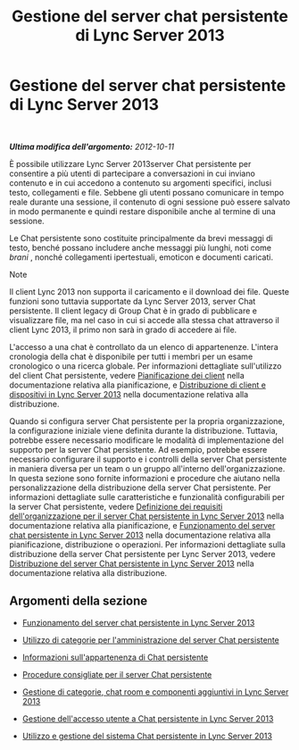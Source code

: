 ﻿---
title: Gestione del server chat persistente di Lync Server 2013
TOCTitle: Gestione del server chat persistente di Lync Server 2013
ms:assetid: 82befdc6-5d32-45f1-bfd7-aaedffed1ab8
ms:mtpsurl: https://technet.microsoft.com/it-it/library/Gg398657(v=OCS.15)
ms:contentKeyID: 49301159
ms.date: 08/24/2015
mtps_version: v=OCS.15
ms.translationtype: HT
---

# Gestione del server chat persistente di Lync Server 2013

 

_**Ultima modifica dell'argomento:** 2012-10-11_

È possibile utilizzare Lync Server 2013server Chat persistente per consentire a più utenti di partecipare a conversazioni in cui inviano contenuto e in cui accedono a contenuto su argomenti specifici, inclusi testo, collegamenti e file. Sebbene gli utenti possano comunicare in tempo reale durante una sessione, il contenuto di ogni sessione può essere salvato in modo permanente e quindi restare disponibile anche al termine di una sessione.

Le Chat persistente sono costituite principalmente da brevi messaggi di testo, benché possano includere anche messaggi più lunghi, noti come *brani* , nonché collegamenti ipertestuali, emoticon e documenti caricati.


> [!NOTE]
> Il client Lync 2013 non supporta il caricamento e il download dei file. Queste funzioni sono tuttavia supportate da Lync Server 2013, server Chat persistente. Il client legacy di Group Chat è in grado di pubblicare e visualizzare file, ma nel caso in cui si accede alla stessa chat attraverso il client Lync 2013, il primo non sarà in grado di accedere ai file.



L'accesso a una chat è controllato da un elenco di appartenenze. L'intera cronologia della chat è disponibile per tutti i membri per un esame cronologico o una ricerca globale. Per informazioni dettagliate sull'utilizzo del client Chat persistente, vedere [Pianificazione dei client](lync-server-2013-planning-for-clients.md) nella documentazione relativa alla pianificazione, e [Distribuzione di client e dispositivi in Lync Server 2013](lync-server-2013-deploying-clients-and-devices.md) nella documentazione relativa alla distribuzione.

Quando si configura server Chat persistente per la propria organizzazione, la configurazione iniziale viene definita durante la distribuzione. Tuttavia, potrebbe essere necessario modificare le modalità di implementazione del supporto per la server Chat persistente. Ad esempio, potrebbe essere necessario configurare il supporto e i controlli della server Chat persistente in maniera diversa per un team o un gruppo all'interno dell'organizzazione. In questa sezione sono fornite informazioni e procedure che aiutano nella personalizzazione della distribuzione della server Chat persistente. Per informazioni dettagliate sulle caratteristiche e funzionalità configurabili per la server Chat persistente, vedere [Definizione dei requisiti dell'organizzazione per il server Chat persistente in Lync Server 2013](lync-server-2013-defining-your-requirements-for-persistent-chat-server.md) nella documentazione relativa alla pianificazione, e [Funzionamento del server chat persistente in Lync Server 2013](lync-server-2013-how-persistent-chat-server-works.md) nella documentazione relativa alla pianificazione, distribuzione o operazioni. Per informazioni dettagliate sulla distribuzione della server Chat persistente per Lync Server 2013, vedere [Distribuzione del server Chat persistente in Lync Server 2013](lync-server-2013-deploying-persistent-chat-server.md) nella documentazione relativa alla distribuzione.

## Argomenti della sezione

  - [Funzionamento del server chat persistente in Lync Server 2013](lync-server-2013-how-persistent-chat-server-works.md)

  - [Utilizzo di categorie per l'amministrazione del server Chat persistente](using-categories-to-administer-persistent-chat-server.md)

  - [Informazioni sull'appartenenza di Chat persistente](understanding-persistent-chat-membership.md)

  - [Procedure consigliate per il server Chat persistente](persistent-chat-server-best-practices.md)

  - [Gestione di categorie, chat room e componenti aggiuntivi in Lync Server 2013](lync-server-2013-managing-categories-rooms-and-add-ins.md)

  - [Gestione dell'accesso utente a Chat persistente in Lync Server 2013](lync-server-2013-managing-persistent-chat-user-access.md)

  - [Utilizzo e gestione del sistema Chat persistente in Lync Server 2013](lync-server-2013-operating-and-maintaining-the-persistent-chat-system.md)

